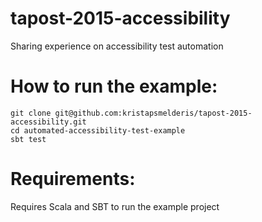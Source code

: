 # tapost-2015-accessibility
Sharing experience on accessibility test automation

How to run the example:
=======================
```
git clone git@github.com:kristapsmelderis/tapost-2015-accessibility.git
cd automated-accessibility-test-example
sbt test
```

Requirements:
=============
Requires Scala and SBT to run the example project
